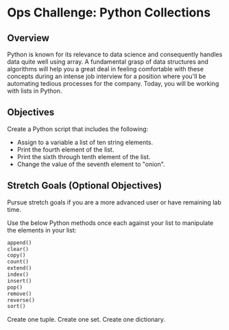 # Ops Challenge: Python Collections

## Overview

Python is known for its relevance to data science and consequently handles data quite well using array. A fundamental grasp of data structures and algorithms will help you a great deal in feeling comfortable with these concepts during an intense job interview for a position where you'll be automating tedious processes for the company. Today, you will be working with lists in Python.

## Objectives

Create a Python script that includes the following:

- Assign to a variable a list of ten string elements.
- Print the fourth element of the list.
- Print the sixth through tenth element of the list.
- Change the value of the seventh element to "onion".

## Stretch Goals (Optional Objectives)

Pursue stretch goals if you are a more advanced user or have remaining lab time.

Use the below Python methods once each against your list to manipulate the elements in your list:

```python
append()
clear()
copy()
count()
extend()
index()
insert()
pop()
remove()
reverse()
sort()
```

Create one tuple.
Create one set.
Create one dictionary.
